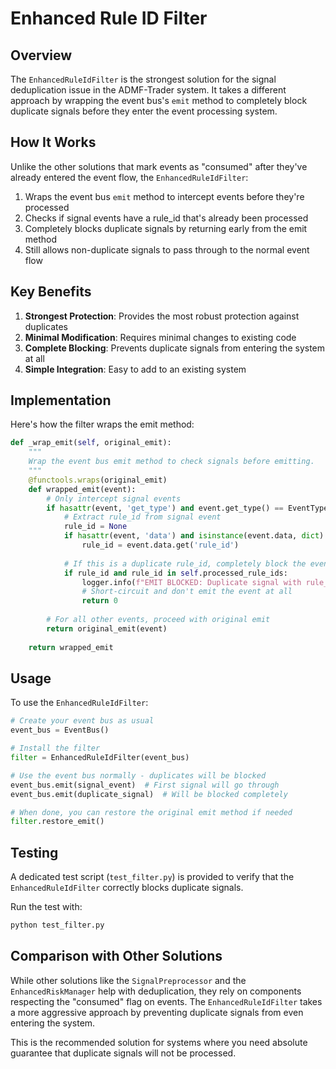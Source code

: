 # Enhanced Rule ID Filter

## Overview

The `EnhancedRuleIdFilter` is the strongest solution for the signal deduplication issue in the ADMF-Trader system. It takes a different approach by wrapping the event bus's `emit` method to completely block duplicate signals before they enter the event processing system.

## How It Works

Unlike the other solutions that mark events as "consumed" after they've already entered the event flow, the `EnhancedRuleIdFilter`:

1. Wraps the event bus `emit` method to intercept events before they're processed
2. Checks if signal events have a rule_id that's already been processed
3. Completely blocks duplicate signals by returning early from the emit method
4. Still allows non-duplicate signals to pass through to the normal event flow

## Key Benefits

1. **Strongest Protection**: Provides the most robust protection against duplicates
2. **Minimal Modification**: Requires minimal changes to existing code
3. **Complete Blocking**: Prevents duplicate signals from entering the system at all
4. **Simple Integration**: Easy to add to an existing system

## Implementation

Here's how the filter wraps the emit method:

```python
def _wrap_emit(self, original_emit):
    """
    Wrap the event bus emit method to check signals before emitting.
    """
    @functools.wraps(original_emit)
    def wrapped_emit(event):
        # Only intercept signal events
        if hasattr(event, 'get_type') and event.get_type() == EventType.SIGNAL:
            # Extract rule_id from signal event
            rule_id = None
            if hasattr(event, 'data') and isinstance(event.data, dict):
                rule_id = event.data.get('rule_id')
            
            # If this is a duplicate rule_id, completely block the event
            if rule_id and rule_id in self.processed_rule_ids:
                logger.info(f"EMIT BLOCKED: Duplicate signal with rule_id: {rule_id}")
                # Short-circuit and don't emit the event at all
                return 0
        
        # For all other events, proceed with original emit
        return original_emit(event)
    
    return wrapped_emit
```

## Usage

To use the `EnhancedRuleIdFilter`:

```python
# Create your event bus as usual
event_bus = EventBus()

# Install the filter
filter = EnhancedRuleIdFilter(event_bus)

# Use the event bus normally - duplicates will be blocked
event_bus.emit(signal_event)  # First signal will go through
event_bus.emit(duplicate_signal)  # Will be blocked completely

# When done, you can restore the original emit method if needed
filter.restore_emit()
```

## Testing

A dedicated test script (`test_filter.py`) is provided to verify that the `EnhancedRuleIdFilter` correctly blocks duplicate signals.

Run the test with:

```bash
python test_filter.py
```

## Comparison with Other Solutions

While other solutions like the `SignalPreprocessor` and the `EnhancedRiskManager` help with deduplication, they rely on components respecting the "consumed" flag on events. The `EnhancedRuleIdFilter` takes a more aggressive approach by preventing duplicate signals from even entering the system.

This is the recommended solution for systems where you need absolute guarantee that duplicate signals will not be processed.
